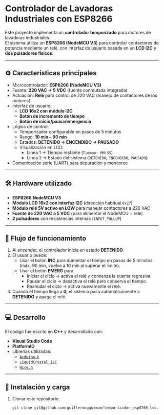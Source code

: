 # Controlador de Lavadoras Industriales con ESP8266

Este proyecto implementa un **controlador temporizado** para motores de lavadoras industriales.  
El sistema utiliza un **ESP8266 (NodeMCU V3)** para controlar contactores de potencia mediante un relé, con interfaz de usuario basada en un **LCD I2C** y **dos pulsadores físicos**.

---

## ⚙️ Características principales

- Microcontrolador: **ESP8266 (NodeMCU V3)**  
- Fuente: **220 VAC → 5 VDC** (fuente conmutada integrada)  
- Actuación: **Relé** para control de 220 VAC (manejo de contactores de los motores)  
- Interfaz de usuario:
  - **LCD 16x2 con módulo I2C**
  - **Botón de incremento de tiempo**
  - **Botón de inicio/pausa/emergencia**
- Lógica de control:
  - Temporizador configurable en pasos de 5 minutos
  - Rango: **10 min – 90 min**
  - Estados: **DETENIDO → ENCENDIDO → PAUSADO**
  - Visualización en LCD:
    - Línea 1 → Tiempo restante (`Tiempo: MM:SS`)
    - Línea 2 → Estado del sistema (`DETENIDO`, `ENCENDIDO`, `PAUSADO`)
- Comunicación serie (UART) para depuración y monitoreo

---

## 🛠️ Hardware utilizado

- **ESP8266 NodeMCU V3**  
- **Módulo LCD 16x2 con interfaz I2C** (dirección habitual `0x27`)  
- **Módulo relé 5V activo en LOW** para manejar contactores a 220 VAC  
- **Fuente de 220 VAC a 5 VDC** (para alimentar el NodeMCU + relé)  
- **2 pulsadores** con resistencias internas (`INPUT_PULLUP`)  

---

## 📲 Flujo de funcionamiento

1. Al encender, el controlador inicia en estado **DETENIDO**.  
2. El usuario puede:
   - Usar el botón **INC** para aumentar el tiempo en pasos de 5 minutos (máx. 90 min, vuelve a 10 min al superar el límite).
   - Usar el botón **EMERG** para:
     - Iniciar el ciclo → activa el relé y comienza la cuenta regresiva.
     - Pausar el ciclo → desactiva el relé pero conserva el tiempo.
     - Reanudar el ciclo → activa nuevamente el relé.
3. Cuando el tiempo llega a **0**, el sistema pasa automáticamente a **DETENIDO** y apaga el relé.  

---

## 💻 Desarrollo

El código fue escrito en **C++** y desarrollado con:

- **Visual Studio Code**
- **PlatformIO**
- Librerías utilizadas:
  - [`Arduino.h`](https://www.arduino.cc/reference/en/)
  - [`LiquidCrystal_I2C`](https://github.com/johnrickman/LiquidCrystal_I2C)
  - [`Wire.h`](https://www.arduino.cc/en/reference/wire)

---

## 🚀 Instalación y carga

1. Clonar este repositorio:
   ```bash
   git clone git@github.com:guillermogguzman/temporizador_esp8266_lcd.git

